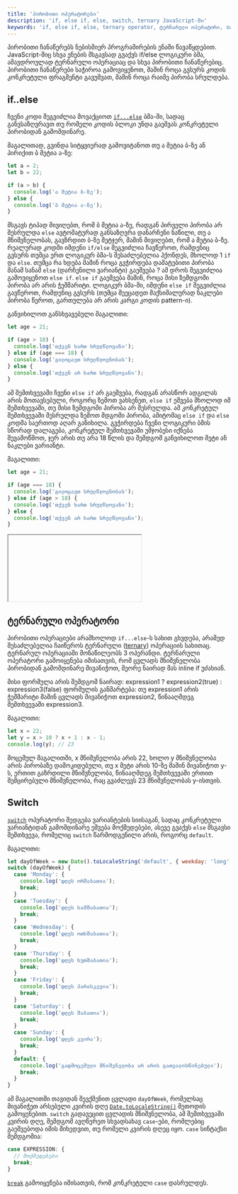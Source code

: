 ```yaml
---
title: 'პირობითი ოპერატორები'
description: 'if, else if, else, switch, ternary JavaScript-ში'
keywords: 'if, else if, else, ternary operator, ტერნარული ოპერატორი, switch'
---
```


პირობითი ჩანაწერებს ნებისმიერ პროგრამირების ენაში წავაწყდებით. JavaScript-შიც სხვა ენების მსგავსად გვაქვს if/else ლოგიკური ბმა, ამავდროულად ტერნარული ოპერაციაც და სხვა პირობითი ჩანაწერებიც. პირობითი ჩანაწერები საჭიროა გამოვიყენოთ, მაშინ როცა გვსურს კოდის კონკრეტული ფრაგმენტი გავუშვათ, მაშინ როცა რაიმე პირობა სრულდება.

## if..else

ჩვენი კოდი შეგვიძლია მოვაქციოთ [`if...else`](https://developer.mozilla.org/en-US/docs/Web/JavaScript/Reference/Statements/if...else) ბმა-ში, სადაც განვსაზღვრავთ თუ რომელი კოდის ბლოკი უნდა გაეშვას კონკრეტული პირობიდან გამომდინარე.

მაგალითად, გვინდა სიტყვიერად გამოვიტანოთ თუ ა მეტია ბ-ზე ან პირიქით ბ მეტია ა-ზე:

```js
let a = 2;
let b = 22;

if (a > b) {
  console.log('ა მეტია ბ-ზე');
} else {
  console.log('ბ მეტია ა-ზე');
}
```

მსგავს ტიპად მივიღებთ, რომ ბ მეტია ა-ზე, რადგან პირველი პირობა არ შესრულდა `else` ავტომატურად განსაზღვრა დანარჩენი ნაწილი, თუ ა მნიშვნელობას, გავზრდით ბ-ზე მეტჯერ, მაშინ მივიღებთ, რომ ა მეტია ბ-ზე. რეალურად კოდში იმდენი `if/else` შეგვიძლია ჩავწეროთ, რამდენიც გვსურს თუმცა ერთ ლოგიკურ ბმა-ს შესაძლებელია ჰქონდეს, მხოლოდ 1 `if` და `else`. თუმცა რა ხდება მაშინ როცა გვჭირდება დამატებითი პირობა მანამ სანამ `else` (დარჩენილი ვარიანტი) გაეშვება ? ამ დროს შეგვიძლია გამოვიყენოთ `else if`. `else if` გაეშვება მაშინ, როცა მისი ზემდგომი პირობა არ არის ჭეშმარიტი. ლოგიკურ ბმა-ში, იმდენი `else if` შეგვიძლია გავწეროთ, რამდენიც გვსურს (თუმცა შეეცადეთ მაქსიმალურად ნაკლები პირობა წეროთ, გართულება არ არის კარგი კოდის pattern-ი).

განვიხილოთ განსხვავებული მაგალითი:

```js
let age = 21;

if (age > 18) {
  console.log('თქვენ ხართ სრულწლოვანი');
} else if (age === 18) {
  console.log('გილოცავთ სრულწლოვნობას');
} else {
  console.log('თქვენ არ ხართ სრულწლოვანი');
}
```

ამ შემთხვევაში ჩვენი `else if` არ გაეშვება, რადგან არასწორ ადგილას არის მოთავსებული, როგორც ზემოთ ვახსენეთ, `else if` ეშვება მხოლოდ იმ შემთხვევაში, თუ მისი ზემდგომი პირობა არ შესრულდა. ამ კონკრეტულ შემთხვევაში შესრულდა ზემოთ მდგომი პირობა, ამიტომაც `else if` და `else` კოდმა საერთოდ აღარ განიხილა. გვჭირდება ჩვენი ლოგიკური ბმის სწორად დალაგება, კონკრეტულ შემთხვევაში უმჯობესი იქნება შევამოწმოთ, ჯერ არის თუ არა 18 წლის და შემდგომ განვიხილოთ მეტი ან ნაკლები ვარიანტი.

მაგალითი:

```js
let age = 21;

if (age === 18) {
  console.log('გილოცავთ სრულწლოვნობას');
} else if (age > 18) {
  console.log('თქვენ ხართ სრულწლოვანი');
} else {
  console.log('თქვენ არ ხართ სრულწლოვანი');
}
```

<iframe data-url="guides/javascript-logical-expression" data-title="სრულწლოვნობის შემოწმების მაგალითი" data-height="130"></iframe>

## ტერნარული ოპერატორი

პირობითი ოპერაციები არამხოლოდ `if...else`-ს სახით გხვდება, არამედ შესაძლებელია ჩაიწეროს ტერნარული ([ternary](https://developer.mozilla.org/en-US/docs/Web/JavaScript/Reference/Operators/Conditional_operator)) ოპერაციის სახითაც. ტერნარულ ოპერაციაში მონაწილეობს 3 ოპერანდი. ტერნარული ოპერატორი გამოიყენება იმისათვის, რომ ცვლადს მნიშვნელობა პირობიდან გამომდინარე მივანიჭოთ, მეორე ნაირად მას inline if უძახიან.

მისი ფორმულა არის შემდგომ ნაირად: expression1 ? expression2(true) : expression3(false)
ფორმულის განმარტება: თუ expression1 არის ჭეშმარიტი მაშინ ცვლადს მივანიჭოთ expression2, წინააღმდეგ შემთხვევაში expression3.

მაგალითი:

```js
let x = 22;
let y = x > 10 ? x + 1 : x - 1;
console.log(y); // 23
```

მოცემულ მაგალითში, x მნიშვნელობა არის 22, ხოლო y მნიშვნელობა არის პირობაზე დამოკიდებული, თუ x მეტი არის 10-ზე მაშინ მივანიჭოთ y-ს, ერთით გაზრდილი მნიშვნელობა, წინააღმდეგ შემთხვევაში ერთით შემცირებული მნიშვნელობა, რაც გვაძლევს 23 მნიშვნელობას y-ისთვის.

## Switch

[`switch`](https://developer.mozilla.org/en-US/docs/Web/JavaScript/Reference/Statements/switch) ოპერატორი შედგება ვარიანტების სიისაგან, სადაც კონკრეტული ვარიანტიდან გამომდინარე ეშვება მოქმედებები, ასევე გვაქვს `else` მსგავსი შემთხვევა, რომელიც `switch` წარმოდგენილი არის, როგორც `default`.

მაგალითი:

```js
let dayOfWeek = new Date().toLocaleString('default', { weekday: 'long' });
switch (dayOfWeek) {
  case 'Monday': {
    console.log('დღეს ორშაბათია');
    break;
  }
  case 'Tuesday': {
    console.log('დღეს სამშაბათია');
    break;
  }
  case 'Wednesday': {
    console.log('დღეს ოთხშაბათია');
    break;
  }
  case 'Thursday': {
    console.log('დღეს ხუთშაბათია');
    break;
  }
  case 'Friday': {
    console.log('დღეს პარასკევია');
    break;
  }
  case 'Saturday': {
    console.log('დღეს შაბათია');
    break;
  }
  case 'Sunday': {
    console.log('დღეს კვირა');
    break;
  }
  default: {
    console.log('გადმოცემული მნიშვნელობა არ არის გათვალისწინებული');
    break;
  }
}
```

ამ მაგალითში თავიდან შევქმენით ცვლადი `dayOfWeek`, რომელსაც მივანიჭეთ არსებული კვირის დღე [`Date.toLocaleString()`](https://developer.mozilla.org/en-US/docs/Web/JavaScript/Reference/Global_Objects/Date/toLocaleString) მეთოდის გამოყენებით. `switch` გადავეცით ცვლადის მნიშვნელობა, ამ შემთხვევაში კვირის დღე, შემდგომ ავღწერეთ სხვადსახავ `case`-ები, რომლებიც გაეშვებოდა იმის მიხედვით, თუ რომელი კვირის დღეც იყო. `case` სინტაქსი შემდგომია:

```js
case EXPRESSION: {
  // მოქმედებები
  break;
}
```

[`break`](https://developer.mozilla.org/en-US/docs/Web/JavaScript/Reference/Statements/break) გამოიყენება იმისათვის, რომ კონკრეტული `case` დასრულდეს.

